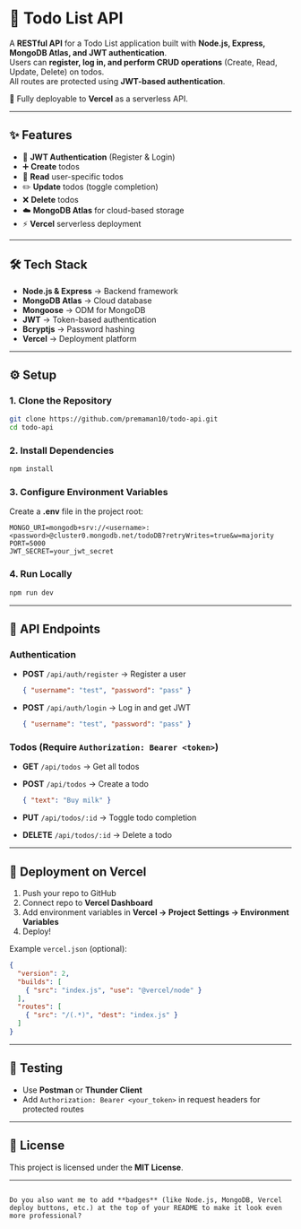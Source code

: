 # 📝 Todo List API  

A **RESTful API** for a Todo List application built with **Node.js, Express, MongoDB Atlas, and JWT authentication**.  
Users can **register, log in, and perform CRUD operations** (Create, Read, Update, Delete) on todos.  
All routes are protected using **JWT-based authentication**.  

🚀 Fully deployable to **Vercel** as a serverless API.  

---

## ✨ Features  

- 🔐 **JWT Authentication** (Register & Login)  
- ➕ **Create** todos  
- 📖 **Read** user-specific todos  
- ✏️ **Update** todos (toggle completion)  
- ❌ **Delete** todos  
- ☁️ **MongoDB Atlas** for cloud-based storage  
- ⚡ **Vercel** serverless deployment  

---

## 🛠️ Tech Stack  

- **Node.js & Express** → Backend framework  
- **MongoDB Atlas** → Cloud database  
- **Mongoose** → ODM for MongoDB  
- **JWT** → Token-based authentication  
- **Bcryptjs** → Password hashing  
- **Vercel** → Deployment platform  

---

## ⚙️ Setup  

### 1. Clone the Repository  
```bash
git clone https://github.com/premaman10/todo-api.git
cd todo-api
````

### 2. Install Dependencies

```bash
npm install
```

### 3. Configure Environment Variables

Create a **.env** file in the project root:

```env
MONGO_URI=mongodb+srv://<username>:<password>@cluster0.mongodb.net/todoDB?retryWrites=true&w=majority
PORT=5000
JWT_SECRET=your_jwt_secret
```

### 4. Run Locally

```bash
npm run dev
```

---

## 🔑 API Endpoints

### Authentication

* **POST** `/api/auth/register` → Register a user

  ```json
  { "username": "test", "password": "pass" }
  ```
* **POST** `/api/auth/login` → Log in and get JWT

  ```json
  { "username": "test", "password": "pass" }
  ```

### Todos (Require `Authorization: Bearer <token>`)

* **GET** `/api/todos` → Get all todos
* **POST** `/api/todos` → Create a todo

  ```json
  { "text": "Buy milk" }
  ```
* **PUT** `/api/todos/:id` → Toggle todo completion
* **DELETE** `/api/todos/:id` → Delete a todo

---

## 🚀 Deployment on Vercel

1. Push your repo to GitHub
2. Connect repo to **Vercel Dashboard**
3. Add environment variables in **Vercel → Project Settings → Environment Variables**
4. Deploy!

Example `vercel.json` (optional):

```json
{
  "version": 2,
  "builds": [
    { "src": "index.js", "use": "@vercel/node" }
  ],
  "routes": [
    { "src": "/(.*)", "dest": "index.js" }
  ]
}
```

---

## 🧪 Testing

* Use **Postman** or **Thunder Client**
* Add `Authorization: Bearer <your_token>` in request headers for protected routes

---

## 📜 License

This project is licensed under the **MIT License**.

---

```

Do you also want me to add **badges** (like Node.js, MongoDB, Vercel deploy buttons, etc.) at the top of your README to make it look even more professional?
```
